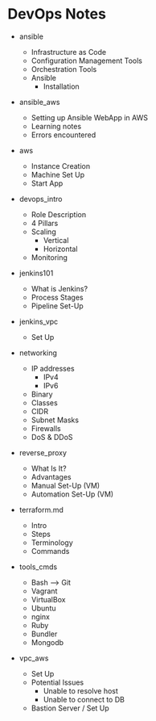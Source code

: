 # DevOps Notes

- ansible
  - Infrastructure as Code
  - Configuration Management Tools
  - Orchestration Tools
  - Ansible
    - Installation

- ansible_aws
  - Setting up Ansible WebApp in AWS
  - Learning notes
  - Errors encountered

- aws
  - Instance Creation
  - Machine Set Up
  - Start App

- devops_intro
  - Role Description
  - 4 Pillars
  - Scaling
    - Vertical
    - Horizontal
  - Monitoring
  
- jenkins101
  - What is Jenkins?
  - Process Stages
  - Pipeline Set-Up

- jenkins_vpc
  - Set Up

- networking
  - IP addresses
    - IPv4
    - IPv6
  - Binary
  - Classes
  - CIDR
  - Subnet Masks
  - Firewalls
  - DoS & DDoS

- reverse_proxy
  - What Is It?
  - Advantages
  - Manual Set-Up (VM)
  - Automation Set-Up (VM)

- terraform.md
  - Intro
  - Steps
  - Terminology
  - Commands

- tools_cmds
  - Bash --> Git
  - Vagrant
  - VirtualBox
  - Ubuntu
  - nginx
  - Ruby
  - Bundler
  - Mongodb

- vpc_aws
  - Set Up
  - Potential Issues
    - Unable to resolve host
    - Unable to connect to DB
  - Bastion Server / Set Up